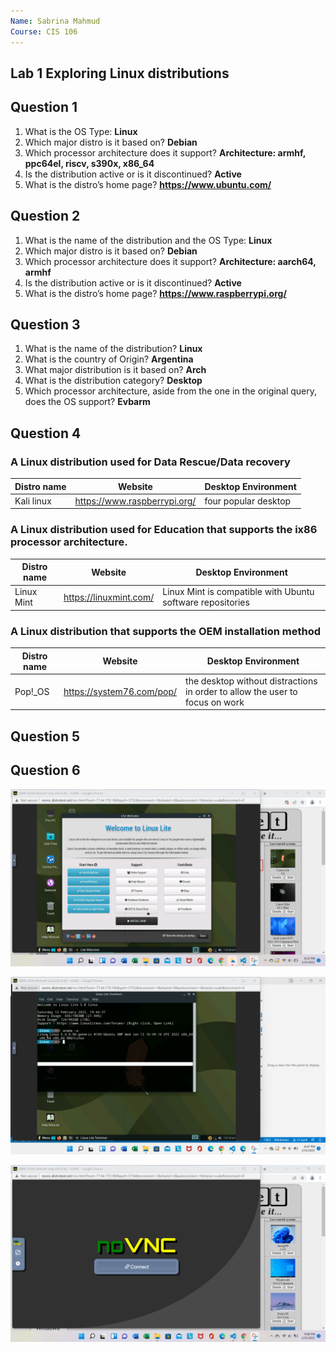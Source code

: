 ```yaml
---
Name: Sabrina Mahmud
Course: CIS 106
---
```


## Lab 1 Exploring Linux distributions

## Question 1
1. What is the OS Type: **Linux**
2. Which major distro is it based on? **Debian**
3. Which processor architecture does it support? **Architecture: armhf, ppc64el, riscv, s390x, x86_64**
4. Is the distribution active or is it discontinued? **Active**
5. What is the distro’s home page? **https://www.ubuntu.com/**


## Question 2
1. What is the name of the distribution and the OS Type: **Linux**
2. Which major distro is it based on? **Debian**
3. Which processor architecture does it support? **Architecture: aarch64, armhf**
4. Is the distribution active or is it discontinued? **Active**
5. What is the distro’s home page? **https://www.raspberrypi.org/**


## Question 3
1. What is the name of the distribution? **Linux**
2. What is the country of Origin? **Argentina**
3. What major distribution is it based on? **Arch**
4. What is the distribution category? **Desktop**
5. Which processor architecture, aside from the one in the original query, does the OS support? **Evbarm**
   
## Question 4
### A Linux distribution used for Data Rescue/Data recovery

| Distro name | Website                    | Desktop Environment |
|-------------|---------                   |---------------------|
|Kali linux   |https://www.raspberrypi.org/|   four popular desktop|                  
### A Linux distribution used for Education that supports the ix86 processor architecture.
| Distro name | Website              | Desktop Environment |
|-------------|---------             |---------------------|
|Linux Mint   |https://linuxmint.com/|   Linux Mint is compatible with Ubuntu software repositories|                  

### A Linux distribution that supports the OEM installation method
| Distro name | Website                  | Desktop Environment |
|-------------|---------                 |---------------------|
|Pop!_OS       |https://system76.com/pop/|the desktop without distractions in order to allow the user to focus on work|
## Question 5

## Question 6

![question 6.1](q6.1.png)

![question 6.2](q6.2.png)

![question 6.3](q6.3.png)